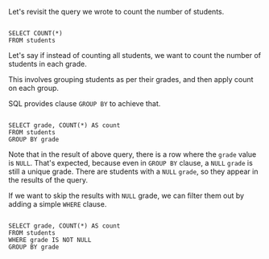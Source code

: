 Let's revisit the query we wrote to count the number of students.

<codeblock language="sql" dbName="students1.db" type="lesson">
<code>
SELECT COUNT(*)
FROM students
</code>
</codeblock>

Let's say if instead of counting all students, we want to count the number of students in each grade.

This involves grouping students as per their grades, and then apply count on each group.

SQL provides clause `GROUP BY` to achieve that.

<codeblock language="sql" dbName="students1.db" type="lesson">
<code>
SELECT grade, COUNT(*) AS count
FROM students
GROUP BY grade
</code>
</codeblock>

Note that in the result of above query, there is a row where the `grade` value is `NULL`. That's expected, because even in `GROUP BY` clause, a `NULL` `grade` is still a unique grade.
There are students with a `NULL` `grade`, so they appear in the results of the query.

If we want to skip the results with `NULL` grade, we can filter them out by adding a simple `WHERE` clause.

<codeblock language="sql" dbName="students1.db" type="lesson">
<code>
SELECT grade, COUNT(*) AS count
FROM students
WHERE grade IS NOT NULL
GROUP BY grade
</code>
</codeblock>